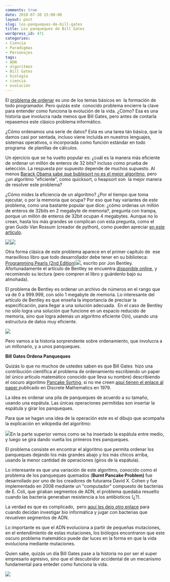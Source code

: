 ```yaml
---
comments: true
date: 2010-07-30 15:00:00
layout: post
slug: los-panqueques-de-bill-gates
title: Los panqueques de Bill Gates
wordpress_id: 471
categories:
- Ciencia
- Paradigmas
- Personajes
tags:
- ADN
- algoritmos
- Bill Gates
- biología
- ciencia
- evolución
---
```


El [problema de ordenar](http://es.wikipedia.org/wiki/Algoritmo_de_ordenamiento) es uno de los temas básicos en  la formación de todo programador. Pero quizás este  conocido problema encierre la clave para entender como funciona la evolución de la vida. ¿Cómo? Esa es una historia que involucra nada menos que Bill Gates, pero antes de contarla repasemos este clásico problema informático.

¿Cómo ordenamos una serie de datos? Esta es una tarea tán básica, que la damos casi por sentada, incluso viene incluida en nuestros lenguajes, sistemas operativos, o incorporada como función estándar en todo programa  de planillas de cálculos.

Un ejercicio que se ha vuelto popular es: ¿cuál es la manera más eficiente de ordenar un millón de enteros de 32 bits? incluso como prueba de selección. La respuesta por supuesto depende de muchos supuesto. Al menos [Barack Obama sabe que bublesort no es el mejor algoritmo](http://www.lnds.net/blog/2010/07/obama-sabe-computacion.html), pero ¿un algoritmo "eficiente", como quicksort, o heapsort son  la mejor manera de resolver este problema?

¿Cómo mides la eficiencia de un algoritmo? ¿Por el tiempo que toma ejecutar, o por la memoria que ocupa? Por eso que hay variantes de este problema, como una bastante popular que dice: ¿cómo ordenas un millón de enteros de 32bits en 2 megabyte de memoria?, pregunta con trampa, porque un millón de enteros de 32bit ocupan 4 megabytes. Aunque no lo crean, hasta los más grandes se complican con esta pregunta, como el gran Guido Van Rossum (creador de python), como pueden apreciar [en este artículo](http://neopythonic.blogspot.com/2008/10/sorting-million-32-bit-integers-in-2mb.html).


[![](http://www.lnds.net/blog/wp-content/uploads/2010/07/41ETT7KQRRL._SL160_.jpg)](http://www.amazon.com/gp/product/0201657880?ie=UTF8&tag=lanaturaledel-20&linkCode=as2&camp=1789&creative=9325&creativeASIN=0201657880)![](http://www.assoc-amazon.com/e/ir?t=lanaturaledel-20&l=as2&o=1&a=0201657880)


Otra forma clásica de este problema aparece en el primer capítulo de  ese maravilloso libro que todo desarrollador debe tener en su biblioteca: [Programming Pearls (2nd Edition)](http://www.amazon.com/gp/product/0201657880?ie=UTF8&tag=lanaturaledel-20&linkCode=as2&camp=1789&creative=9325&creativeASIN=0201657880)![](http://www.assoc-amazon.com/e/ir?t=lanaturaledel-20&l=as2&o=1&a=0201657880), escrito por Jon Bentley. Afortunadamente el artículo de Bentley se encuentra [disponible online](http://www.cs.bell-labs.com/cm/cs/pearls/cto.html), y recomiendo su lectura (pero compren el libro y guárdenlo bajo su almohada).

El problema de Bentley es ordenar un archivo de números en el rango que va de 0 a 999.999, con sólo 1 megabyte de memoria. Lo interesante del artículo de Bentley es que enseña la importancia de precisar la especificación, para llegar a una solución adecuada.  En el caso de Bentley no sólo logra una solución que funcione en un espacio reducido de memoria, sino que logra además un algoritmo eficiente O(n), usando una estructura de datos muy eficiente.

![](http://www.lnds.net/blog/wp-content/uploads/2010/07/gates-217x300.jpg)

Pero vamos a la historia sorprendente sobre ordenamiento, que involucra a un millonario, y a unos panqueques.

**Bill Gates Ordena Panqueques**

Quizás lo que no muchos de ustedes saben es que Bill Gates  hizo una contribución científica al problema de ordenamiento escribiendo un paper (el único artículo matemático conocido que lleva su nombre) describiendo el oscuro algoritmo [Pancake Sorting](http://en.wikipedia.org/wiki/Pancake_sorting), si no me creen [aquí tienen el enlace al paper ](http://www.cs.berkeley.edu/~christos/papers/Bounds%20For%20Sorting%20By%20Prefix%20Reversal.pdf)publicado en Discrete Mathematics en 1979.

La idea es ordenar una pila de panqueques de acuerdo a su tamaño, usando una espátula. Las únicas operaciones permitidas son insertar la espátula y girar los panqueques.

Para que se hagan una idea de la operación este es el dibujo que acompaña la explicación en wikipedia del algoritmo:

[![](http://www.lnds.net/blog/wp-content/uploads/2010/07/Pancake_sort_operation-150x150.png)](http://www.lnds.net/blog/wp-content/uploads/2010/07/Pancake_sort_operation.png)En la parte superior vemos como se ha insertado la espátula entre medio, y luego se gira dando vuelta los primeros tres panqueques.

El problema consiste en encontrar el algoritmo que permita ordenar los panqueques dejando los más grandes abajo y los más chicos arriba, usando la menor cantidad de operaciones (giros de la espátula).

Lo interesante es que una variación de este algoritmo, conocido como el problema de los panqueques quemados (**Burnt Pancake Problem)** fue desarrollado por uno de los creadores de futurama David X. Cohen y fue implementado en 2008 mediante un "computador" compuesto de bacterias de E. Coli, que giraban segmentos de ADN, el problema quedaba resuelto cuando las bacteria generaban resistencia a los antibioticos (¿?).

La verdad es que es complicado,  pero [aquí les dejo otro enlace](http://plus.maths.org/issue54/features/colvatter/) para cuando decidan investigar bio informática y jugar con bacterias que revuelven segmentos de ADN.


Lo importante es que el ADN evoluciona a partir de pequeñas mutaciones, en el entendimiento de estas mutaciones, los biólogos encontraron que este oscuro problema matemático puede dar luces en la forma en que la vida evoluciona mediante mutaciones.




Quien sabe, quizás un día Bill Gates pase a la historia no por ser el super empresario agresivo, sino que el descubridor accidental de un mecanismo fundamental para enteder como funciona la vida.


![](http://www.lnds.net/blog/wp-content/uploads/2010/07/chromosome-150x150.jpg)
